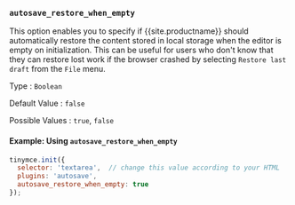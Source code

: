 ### `autosave_restore_when_empty`

This option enables you to specify if {{site.productname}} should automatically restore the content stored in local storage when the editor is empty on initialization. This can be useful for users who don't know that they can restore lost work if the browser crashed by selecting `Restore last draft` from the `File` menu.

Type
: `Boolean`

Default Value
: `false`

Possible Values
: `true`, `false`

#### Example: Using `autosave_restore_when_empty`

```js
tinymce.init({
  selector: 'textarea',  // change this value according to your HTML
  plugins: 'autosave',
  autosave_restore_when_empty: true
});
```
